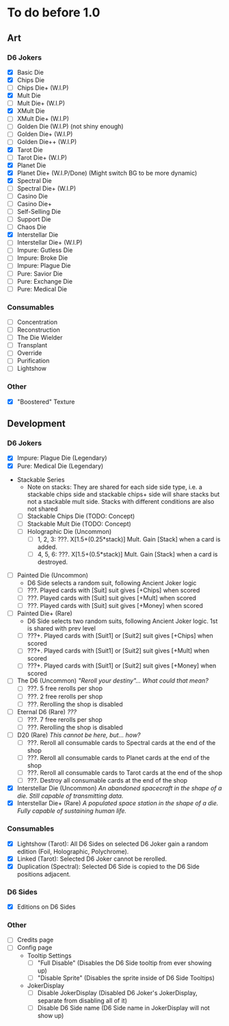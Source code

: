 # To do before 1.0
## Art
### D6 Jokers
- [x] Basic Die 
- [x] Chips Die 
- [ ] Chips Die+ (W.I.P)
- [x] Mult Die 
- [ ] Mult Die+ (W.I.P)
- [x] XMult Die 
- [ ] XMult Die+ (W.I.P)
- [ ] Golden Die (W.I.P) (not shiny enough)
- [ ] Golden Die+ (W.I.P)
- [ ] Golden Die++ (W.I.P)
- [x] Tarot Die 
- [ ] Tarot Die+ (W.I.P)
- [x] Planet Die 
- [x] Planet Die+ (W.I.P/Done) (Might switch BG to be more dynamic)
- [x] Spectral Die 
- [ ] Spectral Die+ (W.I.P)
- [ ] Casino Die
- [ ] Casino Die+
- [ ] Self-Selling Die
- [ ] Support Die
- [ ] Chaos Die
- [x] Interstellar Die
- [ ] Interstellar Die+ (W.I.P)
- [ ] Impure: Gutless Die
- [ ] Impure: Broke Die
- [ ] Impure: Plague Die
- [ ] Pure: Savior Die
- [ ] Pure: Exchange Die
- [ ] Pure: Medical Die
### Consumables
- [ ] Concentration
- [ ] Reconstruction
- [ ] The Die Wielder
- [ ] Transplant
- [ ] Override
- [ ] Purification
- [ ] Lightshow
### Other
- [x] "Boostered" Texture

## Development
### D6 Jokers
- [x] Impure: Plague Die (Legendary)
- [x] Pure: Medical Die (Legendary)
- Stackable Series 
  - Note on stacks: They are shared for each side side type, i.e. a stackable chips side and stackable chips+ side will share stacks but not a stackable mult side. Stacks with different conditions are also not shared
  - [ ] Stackable Chips Die (TODO: Concept) 
  - [ ] Stackable Mult Die (TODO: Concept)
  - [ ] Holographic Die (Uncommon) 
    - [ ] 1, 2, 3: ???. X\[1.5+(0.25*stack)\] Mult. Gain \[Stack\] when a card is added. 
    - [ ] 4, 5, 6: ???. X\[1.5+(0.5*stack)\] Mult. Gain \[Stack\] when a card is destroyed. 
- [ ] Painted Die (Uncommon)
  - D6 Side selects a random suit, following Ancient Joker logic
  - [ ] ???. Played cards with \[Suit\] suit gives \[+Chips\] when scored
  - [ ] ???. Played cards with \[Suit\] suit gives \[+Mult\] when scored
  - [ ] ???. Played cards with \[Suit\] suit gives \[+Money\] when scored
- [ ] Painted Die+ (Rare)
  - D6 Side selects two random suits, following Ancient Joker logic. 1st is shared with prev level
  - [ ] ???+. Played cards with \[Suit1\] or \[Suit2\] suit gives \[+Chips\] when scored
  - [ ] ???+. Played cards with \[Suit1\] or \[Suit2\] suit gives \[+Mult\] when scored
  - [ ] ???+. Played cards with \[Suit1\] or \[Suit2\] suit gives \[+Money\] when scored
- [ ] The D6 (Uncommon) *"Reroll your destiny"... What could that mean?*
  - [ ] ???. 5 free rerolls per shop
  - [ ] ???. 2 free rerolls per shop
  - [ ] ???. Rerolling the shop is disabled
- [ ] Eternal D6 (Rare) *???*
  - [ ] ???. 7 free rerolls per shop
  - [ ] ???. Rerolling the shop is disabled
- [ ] D20 (Rare) *This cannot be here, but... how?*
  - [ ] ???. Reroll all consumable cards to Spectral cards at the end of the shop
  - [ ] ???. Reroll all consumable cards to Planet cards at the end of the shop
  - [ ] ???. Reroll all consumable cards to Tarot cards at the end of the shop
  - [ ] ???. Destroy all consumable cards at the end of the shop
- [x] Interstellar Die (Uncommon) *An abandoned spacecraft in the shape of a die. Still capable of transmitting data.*
- [x] Interstellar Die+ (Rare) *A populated space station in the shape of a die. Fully capable of sustaining human life.*
### Consumables
- [x] Lightshow (Tarot): All D6 Sides on selected D6 Joker gain a random edition (Foil, Holographic, Polychrome). 
- [x] Linked (Tarot): Selected D6 Joker cannot be rerolled. 
- [x] Duplication (Spectral): Selected D6 Side is copied to the D6 Side positions adjacent. 
### D6 Sides
- [x] Editions on D6 Sides
### Other
- [ ] Credits page
- [ ] Config page
  - Tooltip Settings
    - [ ] "Full Disable" (Disables the D6 Side tooltip from ever showing up)
    - [ ] "Disable Sprite" (Disables the sprite inside of D6 Side Tooltips)
  - JokerDisplay
    - [ ] Disable JokerDisplay (Disabled D6 Joker's JokerDisplay, separate from disabling all of it)
    - [ ] Disable D6 Side name (D6 Side name in JokerDisplay will not show up)